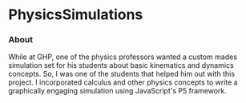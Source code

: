 # PhysicsSimulations

### About
While at GHP, one of the physics professors wanted a custom mades simulation set for his students about basic kinematics and dynamics concepts. So,
I was one of the students that helped him out with this project. I incorporated calculus and other physics concepts to write a graphically engaging
simulation using JavaScript's P5 framework. 
